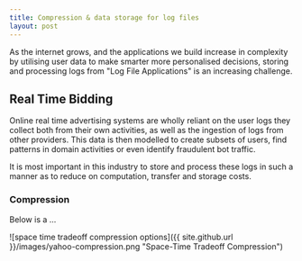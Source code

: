 ```yaml
---
title: Compression & data storage for log files
layout: post
---
```


As the internet grows, and the applications we build increase in complexity by utilising user data to make smarter more personalised decisions, storing and processing logs from "Log File Applications" is an increasing challenge.

## Real Time Bidding

Online real time advertising systems are wholly reliant on the user logs they collect both from their own activities, as well as the ingestion of logs from other providers. This data is then modelled to create subsets of users, find patterns in domain activities or even identify fraudulent bot traffic.

It is most important in this industry to store and process these logs in such a manner as to reduce on computation, transfer and storage costs. 

### Compression

Below is a ...

![space time tradeoff compression options]({{ site.github.url }}/images/yahoo-compression.png "Space-Time Tradeoff Compression")
